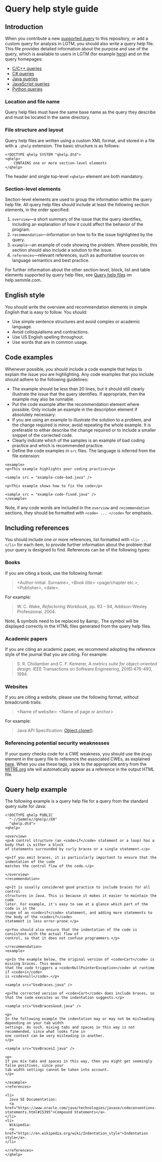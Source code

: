 # Query help style guide

## Introduction

When you contribute a new [supported query](supported-queries.md) to this repository, or add a custom query for analysis in LGTM, you should also write a query help file. This file provides detailed information about the purpose and use of the query, which is available to users in LGTM (for example [here](https://lgtm.com/rules/1506093386171/)) and on the query homepages:

*   [C/C++ queries](https://help.semmle.com/wiki/display/CCPPOBJ/)
*   [C# queries](https://help.semmle.com/wiki/display/CSHARP/)
*   [Java queries](https://help.semmle.com/wiki/display/JAVA/)
*   [JavaScript queries](https://help.semmle.com/wiki/display/JS/)
*   [Python queries](https://help.semmle.com/wiki/display/PYTHON/)

### Location and file name

Query help files must have the same base name as the query they describe and must be located in the same directory.  

### File structure and layout

Query help files are written using a custom XML format, and stored in a file with a `.qhelp` extension. The basic structure is as follows:

```
<!DOCTYPE qhelp SYSTEM "qhelp.dtd">
<qhelp>
    CONTAINS one or more section-level elements
</qhelp>
```

The header and single top-level `<qhelp>` element are both mandatory. 

### Section-level elements

Section-level elements are used to group the information within the query help file. All query help files should include at least the following section elements, in the order specified:

1.  `overview`—a short summary of the issue that the query identifies, including an explanation of how it could affect the behavior of the program.
2.  `recommendation`—information on how to fix the issue highlighted by the query.
3.  `example`—an example of code showing the problem. Where possible, this section should also include a solution to the issue.
4.  `references`—relevant references, such as authoritative sources on language semantics and best practice. 

For further information about the other section-level, block, list and table elements supported by query help files, see [Query help files](https://help.semmle.com/QL/learn-ql/ql/writing-queries/query-help.html) on help.semmle.com.


## English style

You should write the overview and recommendation elements in simple English that is easy to follow. You should:

*   Use simple sentence structures and avoid complex or academic language.
*   Avoid colloquialisms and contractions.
*   Use US English spelling throughout.
*   Use words that are in common usage.

## Code examples

Whenever possible, you should include a code example that helps to explain the issue you are highlighting. Any code examples that you include should adhere to the following guidelines:

*   The example should be less than 20 lines, but it should still clearly illustrate the issue that the query identifies.  If appropriate, then the example may also be runnable.
*   Put the code example after the recommendation element where possible. Only include an example in the description element if absolutely necessary.
*   If you are using an example to illustrate the solution to a problem, and the change required is minor, avoid repeating the whole example. It is preferable to either describe the change required or to include a smaller snippet of the corrected code.
*   Clearly indicate which of the samples is an example of bad coding practice and which is recommended practice.
*   Define the code examples in `src` files. The language is inferred from the file extension:

```
<example>
<p>This example highlights poor coding practice</p>

<sample src = "example-code-bad.java" />

<p>This example shows how to fix the code</p>

<sample src = "example-code-fixed.java" />
</example>
```

Note, if any code words are included in the `overview` and `recommendation` sections, they should be formatted with `<code> ... </code>` for emphasis.

## Including references

You should include one or more references, list formatted with `<li> ... </li>` for each item, to provide further information about the problem that your query is designed to find. References can be of the following types:

### Books

If you are citing a book, use the following format:

>\<Author-initial. Surname>, _\<Book title>_ \<page/chapter etc.\>, \<Publisher\>, \<date\>.

For example:

>W. C. Wake, _Refactoring Workbook_, pp. 93 – 94, Addison-Wesley Professional, 2004.

Note, & symbols need to be replaced by \&amp;. The symbol will be displayed correctly in the HTML files generated from the query help files.

### Academic papers

If you are citing an academic paper, we recommend adopting the reference style of the journal that you are citing. For example: 

>S. R. Chidamber and C. F. Kemerer, _A metrics suite for object-oriented design_. IEEE Transactions on Software Engineering, 20(6):476-493, 1994.


### Websites

If you are citing a website, please use the following format, without breadcrumb trails:

>\<Name of website>: \<Name of page or anchor>

For example:

>Java API Specification: [Object.clone()](https://docs.oracle.com/en/java/javase/11/docs/api/java.base/java/lang/Object.html#clone()).

### Referencing potential security weaknesses

If your query checks code for a CWE weakness, you should use the `@tags` element in the query file to reference the associated CWEs, as explained [here](query-metadata-style-guide.md). When you use these tags, a link to the appropriate entry from the [MITRE.org](https://cwe.mitre.org/scoring/index.html) site will automatically appear as a reference in the output HTML file.

## Query help example 

The following example is a query help file for a query from the standard query suite for Java: 

```
<!DOCTYPE qhelp PUBLIC
  "-//Semmle//qhelp//EN"
  "qhelp.dtd">
<qhelp>

<overview>
<p>A control structure (an <code>if</code> statement or a loop) has a body that is either a block
of statements surrounded by curly braces or a single statement.</p>

<p>If you omit braces, it is particularly important to ensure that the indentation of the code
matches the control flow of the code.</p>

</overview>
<recommendation>

<p>It is usually considered good practice to include braces for all control
structures in Java. This is because it makes it easier to maintain the code
later. For example, it's easy to see at a glance which part of the code is in the
scope of an <code>if</code> statement, and adding more statements to the body of the <code>if</code>
statement is less error-prone.</p>

<p>You should also ensure that the indentation of the code is consistent with the actual flow of 
control, so that it does not confuse programmers.</p>

</recommendation>
<example>

<p>In the example below, the original version of <code>Cart</code> is missing braces. This means 
that the code triggers a <code>NullPointerException</code> at runtime if <code>i</code>
is <code>null</code>.</p>

<sample src="UseBraces.java" />

<p>The corrected version of <code>Cart</code> does include braces, so
that the code executes as the indentation suggests.</p>

<sample src="UseBracesGood.java" />

<p>
In the following example the indentation may or may not be misleading depending on your tab width
settings. As such, mixing tabs and spaces in this way is not recommended, since what looks fine in
one context can be very misleading in another.
</p>

<sample src="UseBraces2.java" />

<p>
If you mix tabs and spaces in this way, then you might get seemingly false positives, since your
tab width settings cannot be taken into account.
</p>

</example>
<references>

<li>
  Java SE Documentation:
  <a href="https://www.oracle.com/java/technologies/javase/codeconventions-statements.html#15395">Compound Statements</a>.
</li>
<li>
  Wikipedia:
  <a href="https://en.wikipedia.org/wiki/Indentation_style">Indentation style</a>.
</li>

</references>
</qhelp>
```
